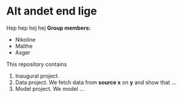 # Alt andet end lige
Hep hep
hej hej
**Group members:**
- Nikoline 
- Malthe
- Asger

This repository contains  
1. Inaugural project. 
2. Data project. We fetch data from **source x** on **y** and show that ...
3. Model project. We model ...
